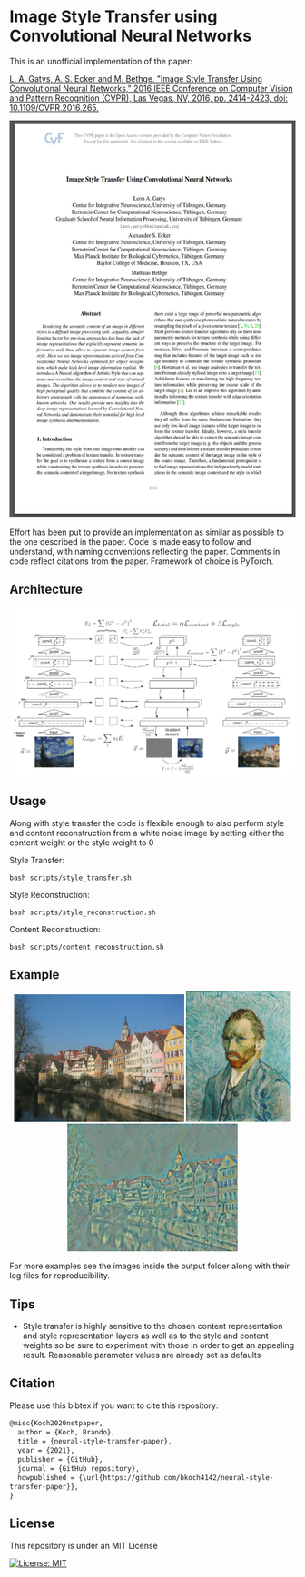 #  Image Style Transfer using Convolutional Neural Networks

This is an unofficial implementation of the paper:

[L. A. Gatys, A. S. Ecker and M. Bethge, "Image Style Transfer Using Convolutional Neural Networks," 2016 IEEE Conference on Computer Vision and Pattern Recognition (CVPR), Las Vegas, NV, 2016, pp. 2414-2423, doi: 10.1109/CVPR.2016.265.](https://www.cv-foundation.org/openaccess/content_cvpr_2016/papers/Gatys_Image_Style_Transfer_CVPR_2016_paper.pdf)

<a href=https://www.cv-foundation.org/openaccess/content_cvpr_2016/papers/Gatys_Image_Style_Transfer_CVPR_2016_paper.pdf>
  <p align="center">
    <img width="540" height="700" src="./other/paper.jpg">
  </p>
</a>



Effort has been put to provide an implementation as similar as possible to the one described in the paper.
Code is made easy to follow and understand, with naming conventions
reflecting the paper. Comments in code reflect citations from the paper. Framework of choice is PyTorch.

## Architecture

<p align="center">
<img src="other/graph.png" width=700>
</p>

## Usage
Along with style transfer the code is flexible enough to also perform style and content reconstruction
from a white noise image by setting either the content weight or the style weight to 0


Style Transfer:
```
bash scripts/style_transfer.sh
```
Style Reconstruction:
```
bash scripts/style_reconstruction.sh
```
Content Reconstruction:
```
bash scripts/content_reconstruction.sh
```

## Example

<p align="center">
<img src="other/example_content.jpg" width=300>
<img src="other/example_style.jpg" width=185>
<img src="other/example_generated.jpg"width=300>
</p>

For more examples see the images inside the output folder along with their log files for reproducibility.

## Tips
- Style transfer is highly sensitive to the chosen content representation and style representation layers
as well as to the style and content weights so be sure to experiment with those in order to get an appealing result. 
Reasonable parameter values are already set as defaults 

## Citation
Please use this bibtex if you want to cite this repository:
```
@misc{Koch2020nstpaper,
  author = {Koch, Brando},
  title = {neural-style-transfer-paper},
  year = {2021},
  publisher = {GitHub},
  journal = {GitHub repository},
  howpublished = {\url{https://github.com/bkoch4142/neural-style-transfer-paper}},
}
```

## License
This repository is under an MIT License


[![License: MIT](https://img.shields.io/badge/License-MIT-yellow.svg)](https://github.com/bkoch4142/neural-style-transfer-paper/blob/master/LICENSE)
